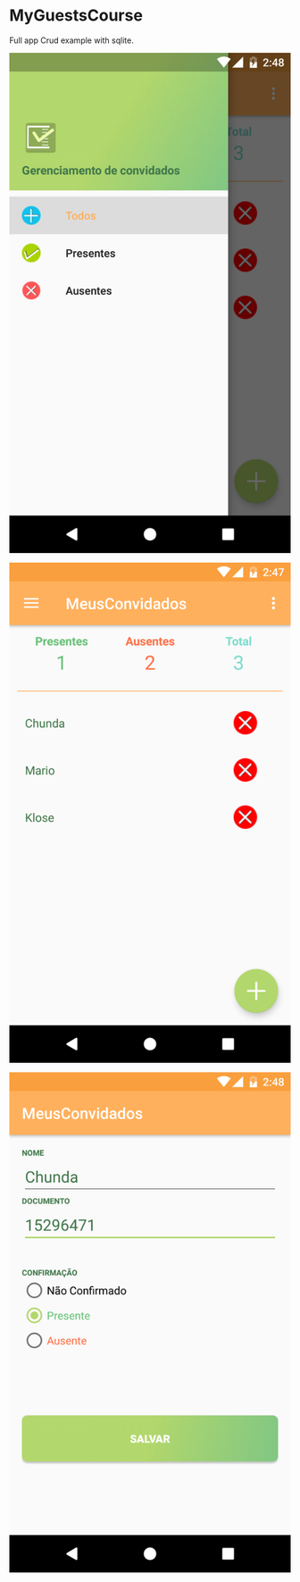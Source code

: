# MyGuestsCourse

Full app Crud example with sqlite.

![screenshot_1](https://raw.githubusercontent.com/andrR89/MyGuestsCourse/master/screenshot-1.png)

![screenshot_2](https://raw.githubusercontent.com/andrR89/MyGuestsCourse/master/screenshot-2.png)

![screenshot_3](https://raw.githubusercontent.com/andrR89/MyGuestsCourse/master/screenshot-3.png)

